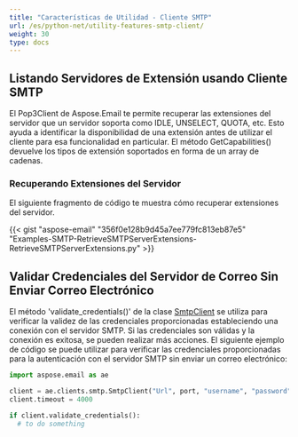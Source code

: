 ```yaml
---
title: "Características de Utilidad - Cliente SMTP"
url: /es/python-net/utility-features-smtp-client/
weight: 30
type: docs
---
```



## **Listando Servidores de Extensión usando Cliente SMTP**
El Pop3Client de Aspose.Email te permite recuperar las extensiones del servidor que un servidor soporta como IDLE, UNSELECT, QUOTA, etc. Esto ayuda a identificar la disponibilidad de una extensión antes de utilizar el cliente para esa funcionalidad en particular. El método GetCapabilities() devuelve los tipos de extensión soportados en forma de un array de cadenas.
### **Recuperando Extensiones del Servidor**
El siguiente fragmento de código te muestra cómo recuperar extensiones del servidor.



{{< gist "aspose-email" "356f0e128b9d45a7ee779fc813eb87e5" "Examples-SMTP-RetrieveSMTPServerExtensions-RetrieveSMTPServerExtensions.py" >}}

## **Validar Credenciales del Servidor de Correo Sin Enviar Correo Electrónico**

El método 'validate_credentials()' de la clase [SmtpClient](https://reference.aspose.com/email/python-net/aspose.email.clients.smtp/smtpclient/#smtpclient-class) se utiliza para verificar la validez de las credenciales proporcionadas estableciendo una conexión con el servidor SMTP. Si las credenciales son válidas y la conexión es exitosa, se pueden realizar más acciones. El siguiente ejemplo de código se puede utilizar para verificar las credenciales proporcionadas para la autenticación con el servidor SMTP sin enviar un correo electrónico:

```py
import aspose.email as ae

client = ae.clients.smtp.SmtpClient("Url", port, "username", "password", ae.clients.SecurityOptions.AUTO)
client.timeout = 4000

if client.validate_credentials():
  # to do something
```